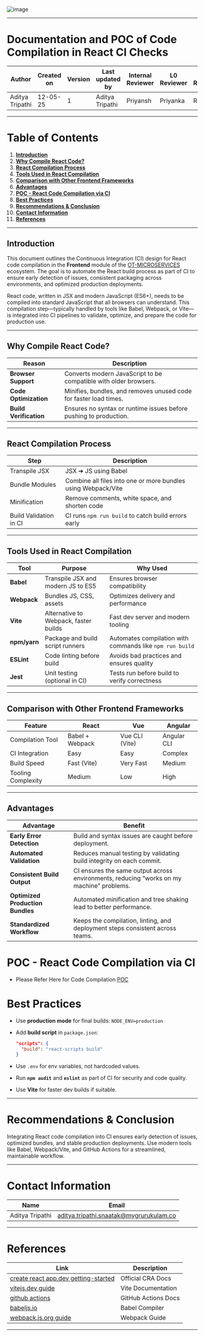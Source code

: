 ![image](https://github.com/user-attachments/assets/7cedd434-cf79-47c6-81a0-6ca46ddfecb3)

---

# **Documentation and POC of Code Compilation in React CI Checks**

| **Author**  | **Created on** | **Version** | **Last updated by** | **Internal Reviewer** | **L0 Reviewer** | **L1 Reviewer** | **L2 Reviewer** |
| ----------- | -------------- | ----------- | ------------------- | ------------------ | --------------- | --------------- | --------------- |
| Aditya Tripathi | 12-05-25       |       1      | Aditya Tripathi        | Priyansh    | Priyanka           | Rishabh        | Piyush        |


---

# Table of Contents

1. [**Introduction**](#introduction)
2. [**Why Compile React Code?**](#why-compile-react-code)
3. [**React Compilation Process**](#react-compilation-process)
4. [**Tools Used in React Compilation**](#tools-used-in-react-compilation)
5. [**Comparison with Other Frontend Frameworks**](#comparison-with-other-frontend-frameworks)
6. [**Advantages**](#advantages)
7. [**POC - React Code Compilation via CI**](#poc---react-code-compilation-via-ci)
8. [**Best Practices**](#best-practices)
9. [**Recommendations & Conclusion**](#recommendations--conclusion)
10. [**Contact Information**](#contact-information)
11. [**References**](#references)

---

## Introduction

This document outlines the Continuous Integration (CI) design for React code compilation in the **Frontend** module of the [OT-MICROSERVICES](https://github.com/OT-MICROSERVICES/) ecosystem. The goal is to automate the React build process as part of CI to ensure early detection of issues, consistent packaging across environments, and optimized production deployments.

React code, written in JSX and modern JavaScript (ES6+), needs to be compiled into standard JavaScript that all browsers can understand. This compilation step—typically handled by tools like Babel, Webpack, or Vite—is integrated into CI pipelines to validate, optimize, and prepare the code for production use.



---

## Why Compile React Code?

| **Reason**             | **Description**                                                   |
| ---------------------- | ----------------------------------------------------------------- |
| **Browser Support**    | Converts modern JavaScript to be compatible with older browsers.  |
| **Code Optimization**  | Minifies, bundles, and removes unused code for faster load times. |
| **Build Verification** | Ensures no syntax or runtime issues before pushing to production. |

---

## React Compilation Process

| **Step**               | **Description**                                               |
| ---------------------- | ------------------------------------------------------------- |
| Transpile JSX          | JSX ➜ JS using Babel                                          |
| Bundle Modules         | Combine all files into one or more bundles using Webpack/Vite |
| Minification           | Remove comments, white space, and shorten code                |
| Build Validation in CI | CI runs `npm run build` to catch build errors early           |

---

## Tools Used in React Compilation

| **Tool**     | **Purpose**                           | **Why Used**                                             |
| ------------ | ------------------------------------- | -------------------------------------------------------- |
| **Babel**    | Transpile JSX and modern JS to ES5    | Ensures browser compatibility                            |
| **Webpack**  | Bundles JS, CSS, assets               | Optimizes delivery and performance                       |
| **Vite**     | Alternative to Webpack, faster builds | Fast dev server and modern tooling                       |
| **npm/yarn** | Package and build script runners      | Automates compilation with commands like `npm run build` |
| **ESLint**   | Code linting before build             | Avoids bad practices and ensures quality                 |
| **Jest**     | Unit testing (optional in CI)         | Tests run before build to verify correctness             |

---

## Comparison with Other Frontend Frameworks

| **Feature**        | **React**       | **Vue**        | **Angular** |
| ------------------ | --------------- | -------------- | ----------- |
| Compilation Tool   | Babel + Webpack | Vue CLI (Vite) | Angular CLI |
| CI Integration     | Easy            | Easy           | Complex     |
| Build Speed        | Fast (Vite)     | Very Fast      | Medium      |
| Tooling Complexity | Medium          | Low            | High        |

---
## Advantages

| **Advantage**                     | **Benefit**                                                                              |
| --------------------------------- | ---------------------------------------------------------------------------------------- |
| **Early Error Detection**         | Build and syntax issues are caught before deployment.                                    |
| **Automated Validation**          | Reduces manual testing by validating build integrity on each commit.                     |
| **Consistent Build Output**       | CI ensures the same output across environments, reducing “works on my machine” problems. |
| **Optimized Production Bundles**  | Automated minification and tree shaking lead to better performance.                      |
| **Standardized Workflow**         | Keeps the compilation, linting, and deployment steps consistent across teams.            |

# POC - React Code Compilation via CI

- Please Refer Here for Code Compilation [POC](https://github.com/adityatripathi5/Snaatak/blob/main/sprint2/Application%20CI%20Design/React%20CI%20Checks%20/Code%20compilation/POC.md)


# Best Practices

* Use **production mode** for final builds: `NODE_ENV=production`
* Add **build script** in `package.json`:

  ```json
  "scripts": {
    "build": "react-scripts build"
  }
  ```
* Use `.env` for env variables, not hardcoded values.
* Run **`npm audit`** and **`eslint`** as part of CI for security and code quality.
* Use **Vite** for faster dev builds if suitable.

---

# Recommendations & Conclusion

Integrating React code compilation into CI ensures early detection of issues, optimized bundles, and stable production deployments. Use modern tools like Babel, Webpack/Vite, and GitHub Actions for a streamlined, maintainable workflow.

---

# Contact Information

| **Name**    | **Email**                                                                         |
| ----------- | --------------------------------------------------------------------------------- |
| Aditya Tripathi | [aditya.tripathi.snaatak@mygrurukulam.co](aditya.tripathi.snaatak@mygrurukulam.co) |

---

# References

| **Link**                                                                                                 | **Description**     |
| -------------------------------------------------------------------------------------------------------- | ------------------- |
| [create react app.dev getting-started](https://create-react-app.dev/docs/getting-started/) | Official CRA Docs   |
| [vitejs.dev guide](https://vitejs.dev/guide/)                                                   | Vite Documentation  |
| [github actions](https://docs.github.com/en/actions)                                 | GitHub Actions Docs |
| [babeljs.io](https://babeljs.io/)                                                               | Babel Compiler      |
| [webpack.js.org guide](https://webpack.js.org/)                                                       | Webpack Guide       |

---


